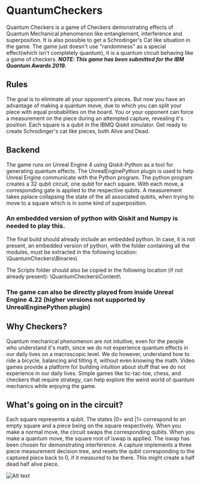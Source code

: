 # QuantumCheckers
 Quantum Checkers is a game of Checkers demonstrating effects of Quantum Mechanical phenomenon like entanglement, interference and superposition. It is also possible to get a Schrodinger's Cat like situation in the game. The game just doesn't use "randomness" as a special effect(which isn't completely quantum), it is a quantum circuit behaving like a game of checkers.
 ***NOTE: This game has been submitted for the IBM Quantum Awards 2019.***
 
## Rules

The goal is to eliminate all your opponent's pieces. But now you have an advantage of making a quantum move, due to which you can split your piece with equal probabilities on the board. You or your opponent can force a measurement on the piece during an attempted capture, revealing it's position. Each square is a qubit in the IBMQ Qiskit simulator.  Get ready to create Schrodinger's cat like pieces, both Alive and Dead.

## Backend

The game runs on Unreal Engine 4 using Qiskit-Python as a tool for generating quantum effects. The UnrealEnginePython plugin is used to help Unreal Engine communicate with the Python program. The python program creates a 32 qubit circuit, one qubit for each square. With each move, a corresponding gate is applied to the respective qubits. A measurement takes pplace collapsing the state of the all associated qubits, when trying to move to a square which is in some kind of superposition.
### An embedded version of python with Qiskit and Numpy is needed to play this.

The final build should already include an embedded python. In case, it is not present, an embedded version of python, with the folder containing all the modules, must be extracted in the following location: <GameFolder>\QuantumCheckers\Binaries\

The Scripts folder should also be copied in the following location (if not already present): <GameFolder>\QuantumCheckers\Content\
 
 ### The game can also be directly played from inside Unreal Engine 4.22 (higher versions not supported by UnrealEnginePython plugin)


## Why Checkers?
Quantum mechanical phenomenon are not intuitive, even for the people who understand it's math, since we do not experience quantum effects in our daily lives on a macroscopic level. We do however, understand how to ride a bicycle, balancing and tilting it, without even knowing the math. Video games provide a platform for building intuition about stuff that we do not experience in our daily lives. Simple games like tic-tac-toe, chess, and checkers that require strategy, can help explore the weird world of quantum mechanics while enjoying the game.

## What's going on in the circuit?

Each square represents a qubit. The states |0> and |1> correspond to an empty square and a piece being on the square respectively.
When you make a normal move, the circuit swaps the corresponding qubits. When you make a quantum move, the square root of iswap is applied. The iswap has been chosen for demonstrating interference. A capture implements a three piece measurement decision tree, and resets the qubit corresponding to the captured piece back to 0, if it measured to be there. This might create a half dead half alive piece. 

![Alt text](relative/path/to/5.png?raw=true "Title")

